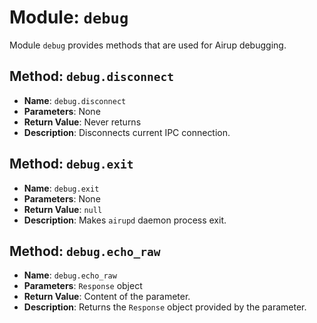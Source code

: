 # Module: `debug`
Module `debug` provides methods that are used for Airup debugging.

## Method: `debug.disconnect`
 - **Name**: `debug.disconnect`
 - **Parameters**: None
 - **Return Value**: Never returns
 - **Description**: Disconnects current IPC connection.

## Method: `debug.exit`
 - **Name**: `debug.exit`
 - **Parameters**: None
 - **Return Value**: `null`
 - **Description**: Makes `airupd` daemon process exit.

## Method: `debug.echo_raw`
 - **Name**: `debug.echo_raw`
 - **Parameters**: `Response` object
 - **Return Value**: Content of the parameter.
 - **Description**: Returns the `Response` object provided by the parameter.
 